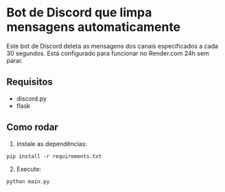 # Bot de Discord que limpa mensagens automaticamente

Este bot de Discord deleta as mensagens dos canais especificados a cada 30 segundos.
Está configurado para funcionar no Render.com 24h sem parar.

## Requisitos
- discord.py
- flask

## Como rodar
1. Instale as dependências:
```
pip install -r requirements.txt
```
2. Execute:
```
python main.py
```